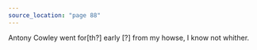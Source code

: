 ```yaml
---
source_location: "page 88"
---
```

Antony Cowley went for[th?] early [?] from my howse, I know not whither.
